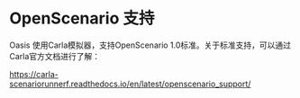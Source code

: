 # OpenScenario 支持

Oasis 使用Carla模拟器，支持OpenScenario 1.0标准。关于标准支持，可以通过Carla官方文档进行了解：

https://carla-scenariorunnerf.readthedocs.io/en/latest/openscenario_support/

